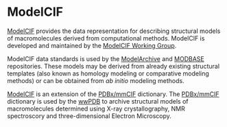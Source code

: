 
# ModelCIF

[ModelCIF](mmcif_ma.dic) provides the data representation for describing 
structural models of macromolecules derived from computational methods. 
ModelCIF is developed and maintained by the [ModelCIF Working Group](http://www.wwpdb.org/task/modelcif).

ModelCIF data standards is used by the [ModelArchive](https://www.modelarchive.org) 
and [MODBASE](https://modbase.compbio.ucsf.edu) repositories. These models may be derived from already 
existing structural templates (also known as homology modeling or comparative modeling methods) 
or can be obtained from *ab initio* modeling methods. 

[ModelCIF](mmcif_ma.dic) is an extension of the [PDBx/mmCIF](http://mmcif.wwpdb.org) 
dictionary. The [PDBx/mmCIF](http://mmcif.wwpdb.org) dictionary is used by the [wwPDB](http://www.wwpdb.org) to
archive structural models of macromolecules determined using X-ray crystallography, NMR spectroscory
and three-dimensional Electron Microscopy.

